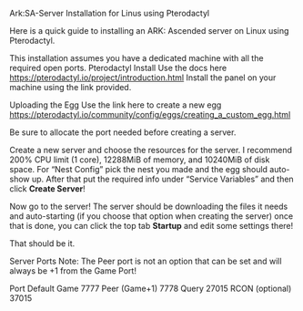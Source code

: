 Ark:SA-Server Installation for Linus using Pterodactyl

 Here is a quick guide to installing an ARK: Ascended server on Linux using Pterodactyl.

This installation assumes you have a dedicated machine with all the required open ports.
Pterodactyl Install
Use the docs here https://pterodactyl.io/project/introduction.html
Install the panel on your machine using the link provided.

Uploading the Egg
Use the link here to create a new egg https://pterodactyl.io/community/config/eggs/creating_a_custom_egg.html

Be sure to allocate the port needed before creating a server.

Create a new server and choose the resources for the server.
I recommend 200% CPU limit (1 core), 12288MiB of memory, and 10240MiB of disk space. For “Nest Config” pick the nest you made and the egg should auto-show up. After that put the required info under “Service Variables” and then click **Create Server**!
 
Now go to the server!
The server should be downloading the files it needs and auto-starting (if you choose that option when creating the server) once that is done, you can click the top tab **Startup** and edit some settings there!

That should be it.

Server Ports
Note: The Peer port is not an option that can be set and will always be +1 from the Game Port!

Port	Default
Game	7777
Peer (Game+1)	7778
Query	27015
RCON (optional)	37015
